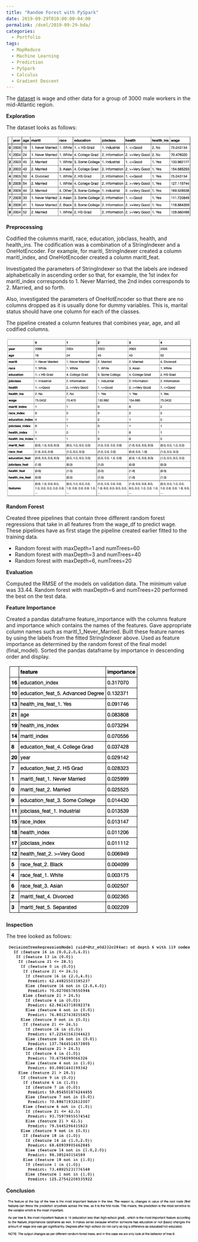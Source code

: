 ```yaml
---
title: "Random Forest with PySpark"
date: 2019-09-29T010:00:00-04:00
permalink: /dsml/2019-09-29-bda/
categories:
  - Portfolio
tags:
  - MapReduce
  - Machine Learning
  - Prediction
  - PySpark
  - Calculus
  - Gradient Descent
---
```

The [dataset](https://rdrr.io/cran/ISLR/man/Wage.html) is wage and other data for a group of 3000 male workers in the mid-Atlantic region.

**Exploration**

The dataset looks as follows:

<img src="https://github.com/Advaitiyer/advaitiyer.github.io/blob/master/assets/images/big-data-analytics/wk5-1.png?raw=true"/>

**Preprocessing**

Codified the columns maritl, race, education, jobclass, health, and health_ins. The codification was a combination of a StringIndexer and a OneHotEncoder. For example, for maritl, StringIndexer created a column maritl_index, and OneHotEncoder created a column maritl_feat. 

Investigated the parameters of StringIndexer so that the labels are indexed alphabetically in ascending order so that, for example, the 1st index for maritl_index corresponds to 1. Never Married, the 2nd index corresponds to 2. Married, and so forth. 

Also, investigated the parameters of  OneHotEncoder so that there are no columns dropped as it is usually done for dummy variables. This is, marital status should have one column for each of the classes.

The pipeline created a column features that combines year, age, and all codified columns.

<img src="/assets/images/big-data-analytics/wk5-2.png?raw=true"/>

**Random Forest**

Created three pipelines that contain three different random forest regressions that take in all features from the wage_df to predict wage. These pipelines have as first stage the pipeline created earlier fitted to the training data.

- Random forest with maxDepth=1 and numTrees=60
- Random forest with maxDepth=3 and numTrees=40
- Random forest with maxDepth=6, numTrees=20

**Evaluation**

Computed the RMSE of the models on validation data. The minimum value was 33.44. Random forest with maxDepth=6 and numTrees=20 performed the best on the test data.

**Feature Importance**

Created a pandas dataframe feature_importance with the columns feature and importance which contains the names of the features. Gave appropriate column names such as maritl_1_Never_Married. Built these feature names by using the labels from the fitted StringIndexer above. Used as feature importance as determined by the random forest of the final model (final_model). Sorted the pandas dataframe by importance in descending order and display.

<img src="/assets/images/big-data-analytics/wk5-3.png?raw=true"/>

**Inspection**

The tree looked as follows:

<img src="/assets/images/big-data-analytics/wk5-4.png?raw=true"/>

**Conclusion**

<img src="/assets/images/big-data-analytics/wk5-6.png?raw=true"/>
